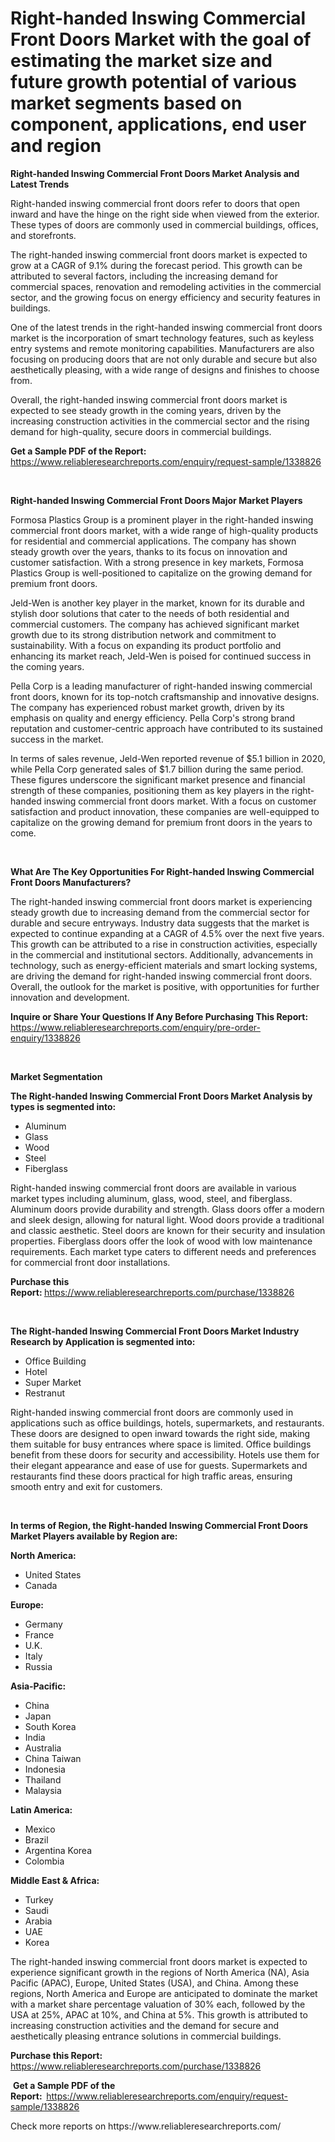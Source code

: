 <p><h1>Right-handed Inswing Commercial Front Doors Market with the goal of estimating the market size and future growth potential of various market segments based on component, applications, end user and region</h1></p><p><strong>Right-handed Inswing Commercial Front Doors Market Analysis and Latest Trends</strong></p>
<p><p>Right-handed inswing commercial front doors refer to doors that open inward and have the hinge on the right side when viewed from the exterior. These types of doors are commonly used in commercial buildings, offices, and storefronts.</p><p>The right-handed inswing commercial front doors market is expected to grow at a CAGR of 9.1% during the forecast period. This growth can be attributed to several factors, including the increasing demand for commercial spaces, renovation and remodeling activities in the commercial sector, and the growing focus on energy efficiency and security features in buildings.</p><p>One of the latest trends in the right-handed inswing commercial front doors market is the incorporation of smart technology features, such as keyless entry systems and remote monitoring capabilities. Manufacturers are also focusing on producing doors that are not only durable and secure but also aesthetically pleasing, with a wide range of designs and finishes to choose from.</p><p>Overall, the right-handed inswing commercial front doors market is expected to see steady growth in the coming years, driven by the increasing construction activities in the commercial sector and the rising demand for high-quality, secure doors in commercial buildings.</p></p>
<p><strong>Get a Sample PDF of the Report:&nbsp;</strong> <a href="https://www.reliableresearchreports.com/enquiry/request-sample/1338826">https://www.reliableresearchreports.com/enquiry/request-sample/1338826</a></p>
<p>&nbsp;</p>
<p><strong>Right-handed Inswing Commercial Front Doors Major Market Players</strong></p>
<p><p>Formosa Plastics Group is a prominent player in the right-handed inswing commercial front doors market, with a wide range of high-quality products for residential and commercial applications. The company has shown steady growth over the years, thanks to its focus on innovation and customer satisfaction. With a strong presence in key markets, Formosa Plastics Group is well-positioned to capitalize on the growing demand for premium front doors.</p><p>Jeld-Wen is another key player in the market, known for its durable and stylish door solutions that cater to the needs of both residential and commercial customers. The company has achieved significant market growth due to its strong distribution network and commitment to sustainability. With a focus on expanding its product portfolio and enhancing its market reach, Jeld-Wen is poised for continued success in the coming years.</p><p>Pella Corp is a leading manufacturer of right-handed inswing commercial front doors, known for its top-notch craftsmanship and innovative designs. The company has experienced robust market growth, driven by its emphasis on quality and energy efficiency. Pella Corp's strong brand reputation and customer-centric approach have contributed to its sustained success in the market.</p><p>In terms of sales revenue, Jeld-Wen reported revenue of $5.1 billion in 2020, while Pella Corp generated sales of $1.7 billion during the same period. These figures underscore the significant market presence and financial strength of these companies, positioning them as key players in the right-handed inswing commercial front doors market. With a focus on customer satisfaction and product innovation, these companies are well-equipped to capitalize on the growing demand for premium front doors in the years to come.</p></p>
<p>&nbsp;</p>
<p><strong>What Are The Key Opportunities For Right-handed Inswing Commercial Front Doors Manufacturers?</strong></p>
<p><p>The right-handed inswing commercial front doors market is experiencing steady growth due to increasing demand from the commercial sector for durable and secure entryways. Industry data suggests that the market is expected to continue expanding at a CAGR of 4.5% over the next five years. This growth can be attributed to a rise in construction activities, especially in the commercial and institutional sectors. Additionally, advancements in technology, such as energy-efficient materials and smart locking systems, are driving the demand for right-handed inswing commercial front doors. Overall, the outlook for the market is positive, with opportunities for further innovation and development.</p></p>
<p><strong>Inquire or Share Your Questions If Any Before Purchasing This Report:</strong> <a href="https://www.reliableresearchreports.com/enquiry/pre-order-enquiry/1338826">https://www.reliableresearchreports.com/enquiry/pre-order-enquiry/1338826</a></p>
<p>&nbsp;</p>
<p><strong>Market Segmentation</strong></p>
<p><strong>The Right-handed Inswing Commercial Front Doors Market Analysis by types is segmented into:</strong></p>
<p><ul><li>Aluminum</li><li>Glass</li><li>Wood</li><li>Steel</li><li>Fiberglass</li></ul></p>
<p><p>Right-handed inswing commercial front doors are available in various market types including aluminum, glass, wood, steel, and fiberglass. Aluminum doors provide durability and strength. Glass doors offer a modern and sleek design, allowing for natural light. Wood doors provide a traditional and classic aesthetic. Steel doors are known for their security and insulation properties. Fiberglass doors offer the look of wood with low maintenance requirements. Each market type caters to different needs and preferences for commercial front door installations.</p></p>
<p><strong>Purchase this Report:&nbsp;</strong><a href="https://www.reliableresearchreports.com/purchase/1338826">https://www.reliableresearchreports.com/purchase/1338826</a></p>
<p>&nbsp;</p>
<p><strong>The Right-handed Inswing Commercial Front Doors Market Industry Research by Application is segmented into:</strong></p>
<p><ul><li>Office Building</li><li>Hotel</li><li>Super Market</li><li>Restranut</li></ul></p>
<p><p>Right-handed inswing commercial front doors are commonly used in applications such as office buildings, hotels, supermarkets, and restaurants. These doors are designed to open inward towards the right side, making them suitable for busy entrances where space is limited. Office buildings benefit from these doors for security and accessibility. Hotels use them for their elegant appearance and ease of use for guests. Supermarkets and restaurants find these doors practical for high traffic areas, ensuring smooth entry and exit for customers.</p></p>
<p>&nbsp;</p>
<p><strong>In terms of Region, the Right-handed Inswing Commercial Front Doors Market Players available by Region are:</strong></p>
<p>
    <p> <strong> North America: </strong>
        <ul>
            <li>United States</li>
            <li>Canada</li>
        </ul>
        </p> 
    <p> <strong> Europe: </strong>
        <ul>
            <li>Germany</li>
            <li>France</li>
            <li>U.K.</li>
            <li>Italy</li>
            <li>Russia</li>
        </ul>
        </p> 
    <p> <strong> Asia-Pacific: </strong>
        <ul>
            <li>China</li>
            <li>Japan</li>
            <li>South Korea</li>
            <li>India</li>
            <li>Australia</li>
            <li>China Taiwan</li>
            <li>Indonesia</li>
            <li>Thailand</li>
            <li>Malaysia</li>
        </ul>
        </p> 
    <p> <strong> Latin America: </strong>
        <ul>
            <li>Mexico</li>
            <li>Brazil</li>
            <li>Argentina Korea</li>
            <li>Colombia</li>
        </ul>
        </p> 
    <p> <strong> Middle East & Africa: </strong>
        <ul>
            <li>Turkey</li>
            <li>Saudi</li>
            <li>Arabia</li>
            <li>UAE</li>
            <li>Korea</li>
        </ul>
    </p>
    </p>
<p><p>The right-handed inswing commercial front doors market is expected to experience significant growth in the regions of North America (NA), Asia Pacific (APAC), Europe, United States (USA), and China. Among these regions, North America and Europe are anticipated to dominate the market with a market share percentage valuation of 30% each, followed by the USA at 25%, APAC at 10%, and China at 5%. This growth is attributed to increasing construction activities and the demand for secure and aesthetically pleasing entrance solutions in commercial buildings.</p></p>
<p><strong>Purchase this Report: </strong><a href="https://www.reliableresearchreports.com/purchase/1338826">https://www.reliableresearchreports.com/purchase/1338826</a></p>
<p>&nbsp;<strong>Get a Sample PDF of the Report:&nbsp;&nbsp;</strong><a href="https://www.reliableresearchreports.com/enquiry/request-sample/1338826">https://www.reliableresearchreports.com/enquiry/request-sample/1338826</a></p>
<p><strong></strong></p>
<p>Check more reports on https://www.reliableresearchreports.com/</p>